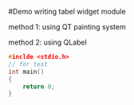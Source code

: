#Demo
writing tabel widget module

method 1: using QT painting system

method 2: using QLabel


```c++ {.line-numbers}
#inclde <stdio.h>
// for test
int main()
{
    return 0;
}
```
